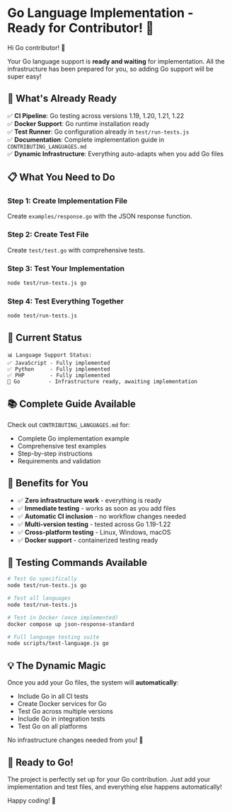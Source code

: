 # Go Language Implementation - Ready for Contributor! 🎯

Hi Go contributor! 👋

Your Go language support is **ready and waiting** for implementation. All the infrastructure has been prepared for you, so adding Go support will be super easy!

## 🚀 What's Already Ready

✅ **CI Pipeline**: Go testing across versions 1.19, 1.20, 1.21, 1.22  
✅ **Docker Support**: Go runtime installation ready  
✅ **Test Runner**: Go configuration already in `test/run-tests.js`  
✅ **Documentation**: Complete implementation guide in `CONTRIBUTING_LANGUAGES.md`  
✅ **Dynamic Infrastructure**: Everything auto-adapts when you add Go files  

## 📋 What You Need to Do

### Step 1: Create Implementation File
Create `examples/response.go` with the JSON response function.

### Step 2: Create Test File  
Create `test/test.go` with comprehensive tests.

### Step 3: Test Your Implementation
```bash
node test/run-tests.js go
```

### Step 4: Test Everything Together
```bash
node test/run-tests.js
```

## 🎯 Current Status

```
📊 Language Support Status:
✅ JavaScript - Fully implemented
✅ Python     - Fully implemented  
✅ PHP        - Fully implemented
🔧 Go         - Infrastructure ready, awaiting implementation
```

## 📚 Complete Guide Available

Check out `CONTRIBUTING_LANGUAGES.md` for:
- Complete Go implementation example
- Comprehensive test examples
- Step-by-step instructions
- Requirements and validation

## 🚀 Benefits for You

- ✅ **Zero infrastructure work** - everything is ready
- ✅ **Immediate testing** - works as soon as you add files
- ✅ **Automatic CI inclusion** - no workflow changes needed
- ✅ **Multi-version testing** - tested across Go 1.19-1.22
- ✅ **Cross-platform testing** - Linux, Windows, macOS
- ✅ **Docker support** - containerized testing ready

## 🧪 Testing Commands Available

```bash
# Test Go specifically
node test/run-tests.js go

# Test all languages
node test/run-tests.js

# Test in Docker (once implemented)
docker compose up json-response-standard

# Full language testing suite
node scripts/test-language.js go
```

## 💡 The Dynamic Magic

Once you add your Go files, the system will **automatically**:
- Include Go in all CI tests
- Create Docker services for Go
- Test Go across multiple versions
- Include Go in integration tests
- Test Go on all platforms

No infrastructure changes needed from you! 🎉

## 🎉 Ready to Go!

The project is perfectly set up for your Go contribution. Just add your implementation and test files, and everything else happens automatically!

Happy coding! 🚀
